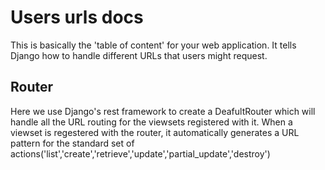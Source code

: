 # Users urls docs

This is basically the 'table of content' for your web application. It tells Django how to handle different URLs that users might request.

## Router
Here we use Django's rest framework to create a DeafultRouter which will handle all the URL routing for the viewsets registered with it. 
When a viewset is regestered with the router, it automatically generates a URL pattern for the standard set of actions('list','create','retrieve','update','partial_update','destroy')